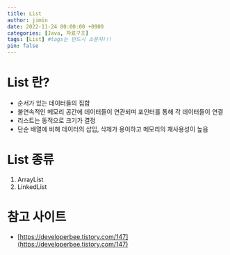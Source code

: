 ```yaml
---
title: List
author: jimin
date: 2022-11-24 00:00:00 +0900
categories: [Java, 자료구조]
tags: [List] #tags는 반드시 소문자!!!
pin: false
---
```


# List 란?

- 순서가 있는 데이터들의 집합
- 불연속적인 메모리 공간에 데이터들이 연관되며 포인터를 통해 각 데이터들이 연결
- 리스트는 동적으로 크기가 결정
- 단순  배열에 비해 데이터의 삽입, 삭제가 용이하고 메모리의 재사용성이 높음

# List 종류

1. ArrayList
2. LinkedList

# 참고 사이트

- [https://developerbee.tistory.com/147](https://developerbee.tistory.com/147)
